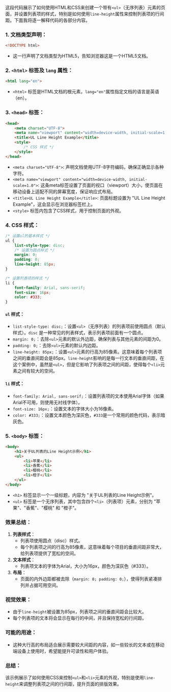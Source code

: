 这段代码展示了如何使用HTML和CSS来创建一个带有`<ul>`（无序列表）元素的页面，并设置列表项的样式，特别是如何使用`line-height`属性来控制列表项的行间距。下面我将逐一解释代码的各部分内容。

### 1. **文档类型声明：**
```html
<!DOCTYPE html>
```
- 这一行声明了文档类型为HTML5，告知浏览器这是一个HTML5文档。

### 2. **`<html>` 标签及 `lang` 属性：**
```html
<html lang="en">
```
- `<html>` 标签是HTML文档的根元素，`lang="en"`属性指定文档的语言是英语（en）。

### 3. **`<head>` 标签：**
```html
<head>
    <meta charset="UTF-8">
    <meta name="viewport" content="width=device-width, initial-scale=1.0">
    <title>UL Line Height Example</title>
    <style>
        /* CSS 样式 */
    </style>
</head>
```
- `<meta charset="UTF-8">`: 声明文档使用UTF-8字符编码，确保正确显示各种字符。
- `<meta name="viewport" content="width=device-width, initial-scale=1.0">`: 这条meta标签设置了页面的视口（viewport）大小，使页面在移动设备上适配不同的屏幕宽度，保证响应式布局。
- `<title>UL Line Height Example</title>`: 页面标题设置为 "UL Line Height Example"，这会显示在浏览器标签栏上。
- `<style>` 标签内包含了CSS样式，用于控制页面的外观。

### 4. **CSS 样式：**
```css
/* 设置ul的基本样式 */
ul {
    list-style-type: disc;
    /* 设置为圆点样式 */
    margin: 0;
    padding: 0;
    line-height: 85px;
}

/* 设置列表项的样式 */
li {
    font-family: Arial, sans-serif;
    font-size: 16px;
    color: #333;
}
```
#### `ul` 样式：
- `list-style-type: disc;`：设置`<ul>`（无序列表）的列表项前使用圆点（默认样式）。`disc` 是一种常见的列表样式，表示列表项前面有一个圆点。
- `margin: 0;`：去除`<ul>`元素的默认外边距，确保列表与其他元素的间距为0。
- `padding: 0;`：去除`<ul>`元素的默认内边距。
- `line-height: 85px;`：设置`<ul>`元素的行高为85像素。这意味着每个列表项之间的垂直间距会是85px。`line-height`影响的是每一行文本的垂直间距，在这个案例中，虽然是`<ul>`，但是它影响了列表项之间的间距，使得每个`<li>`元素之间有较大的空间。

#### `li` 样式：
- `font-family: Arial, sans-serif;`：设置列表项的文本使用Arial字体（如果Arial不可用，则使用无衬线字体）。
- `font-size: 16px;`：设置文本的字体大小为16像素。
- `color: #333;`：设置文本颜色为深灰色，`#333`是一个常用的颜色代码，表示暗灰色。

### 5. **`<body>` 标签：**
```html
<body>
    <h1>关于UL列表的Line Height示例</h1>
    <ul>
        <li>苹果</li>
        <li>香蕉</li>
        <li>樱桃</li>
        <li>橙子</li>
    </ul>
</body>
```
- `<h1>` 标签显示一个一级标题，内容为 "关于UL列表的Line Height示例"。
- `<ul>` 标签是一个无序列表，其中包含四个`<li>`（列表项）元素，分别为 "苹果"、"香蕉"、"樱桃" 和 "橙子"。

### **效果总结：**
1. **列表样式**：
   - 列表项使用圆点（disc）样式。
   - 每个列表项之间的行高为85像素，这意味着每个项目的垂直间距非常大，给列表项提供了宽松的空间。
2. **文本样式**：
   - 列表项文本的字体为Arial，大小为16px，颜色为深灰色（#333）。
3. **布局**：
   - 页面的内外边距都被去除（`margin: 0; padding: 0;`），使得列表紧凑排列并占据可用空间。

### **视觉效果**：
- 由于`line-height`被设置为85px，列表项之间的垂直间距会比较大。
- 每个列表项的文本将会显示在每行的中间，并且保持宽松的行间距。
  
### **可能的用途**：
- 这种大行高的布局适合展示需要较大间距的内容，如一些较长的文本或在移动端设备上使用时，希望能提升可读性和用户体验。
  
### 总结：
该示例展示了如何使用CSS来控制`<ul>`和`<li>`元素的外观，特别是使用`line-height`来调整列表项之间的行间距，提升页面的排版效果。